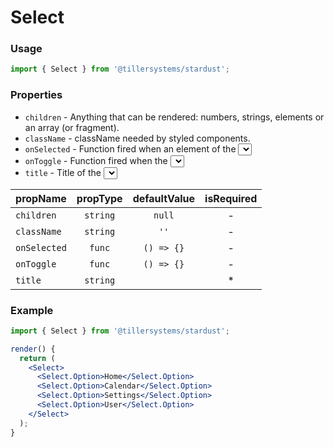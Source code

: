 # Select

### Usage

```jsx
import { Select } from '@tillersystems/stardust';
```

<!-- STORY -->

### Properties

- `children` - Anything that can be rendered: numbers, strings, elements or an array (or fragment).
- `className` - className needed by styled components.
- `onSelected` - Function fired when an element of the <Select /> is selected.
- `onToggle` - Function fired when the <Select /> is toggled.
- `title` - Title of the <Select /> component.

| propName     | propType | defaultValue | isRequired |
| ------------ | :------: | :----------: | :--------: |
| `children`   | `string` |    `null`    |     -      |
| `className`  | `string` |     `''`     |     -      |
| `onSelected` |  `func`  |  `() => {}`  |     -      |
| `onToggle`   |  `func`  |  `() => {}`  |     -      |
| `title`      | `string` |              |     \*     |

### Example

```jsx
import { Select } from '@tillersystems/stardust';

render() {
  return (
    <Select>
      <Select.Option>Home</Select.Option>
      <Select.Option>Calendar</Select.Option>
      <Select.Option>Settings</Select.Option>
      <Select.Option>User</Select.Option>
    </Select>
  );
}
```
